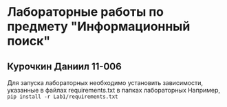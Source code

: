 # Лабораторные работы по предмету "Информационный поиск"
## Курочкин Даниил 11-006

Для запуска лабораторных необходимо установить зависимости, указанные в файлах requirements.txt в папках лабораторных
Например,
```pip install -r Lab1/requirements.txt```